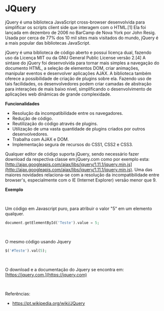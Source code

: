 # JQuery

jQuery é uma biblioteca JavaScript cross-browser desenvolvida para simplificar 
os scripts client side que interagem com o HTML.[1] Ela foi lançada em dezembro 
de 2006 no BarCamp de Nova York por John Resig. Usada por cerca de 77% dos 10 mil 
sites mais visitados do mundo, jQuery é a mais popular das bibliotecas JavaScript.

jQuery é uma biblioteca de código aberto e possui licença dual, fazendo uso da 
Licença MIT ou da GNU General Public License versão 2.[4] A sintaxe do jQuery 
foi desenvolvida para tornar mais simples a navegação do documento HTML, a 
seleção de elementos DOM, criar animações, manipular eventos e desenvolver 
aplicações AJAX. A biblioteca também oferece a possibilidade de criação de 
plugins sobre ela. Fazendo uso de tais facilidades, os desenvolvedores podem 
criar camadas de abstração para interações de mais baixo nível, simplificando 
o desenvolvimento de aplicações web dinâmicas de grande complexidade.

**Funcionalidades**

* Resolução da incompatibilidade entre os navegadores.
* Redução de código.
* Reutilização do código através de plugins.
* Utilização de uma vasta quantidade de plugins criados por outros desenvolvedores.
* Trabalha com AJAX e DOM.
* Implementação segura de recursos do CSS1, CSS2 e CSS3.

Qualquer editor de código suporta jQuery, sendo necessário fazer download da 
respectiva classe em:jQuery.com como por exemplo esta:
[http://ajax.googleapis.com/ajax/libs/jquery/1.11.1/jquery.min.js](http://ajax.googleapis.com/ajax/libs/jquery/1.11.1/jquery.min.js). 
Uma das maiores novidades relaciona-se com a resolução da incompatibilidade entre browser's, 
especialmente com o IE (Internet Explorer) versão menor que 9.

**Exemplo**

<br />

Um código em Javascript puro, para atribuir o valor "5" em um elemento qualquer.
```php
document.getElementById('Teste').value = 5;
```

<br />

O mesmo código usando Jquery
```php
$('#Teste').val(5);
```

<br />

O download e a documentação do Jquery se encontra em: [https://jquery.com.](https://jquery.com)

<br />

Referências: 

* https://pt.wikipedia.org/wiki/JQuery